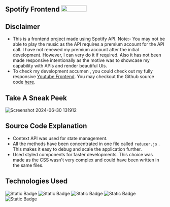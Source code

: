 ## Spotify Frontend <img src="https://storage.googleapis.com/pr-newsroom-wp/1/2023/05/Spotify_Full_Logo_RGB_Green.png" width="80px" height="20px"/>

## Disclaimer
- This is a frontend project made using Spotify API. Note:- You may not be able to play the music as the API requires a premium account for the API call. I have not renewed my premium account after the initial development. However, I can very do it if required. Also it has not been made responsive intentionally as the motive was to showcase my capability with APIs and render beautiful UIs.
- To check my development accumen , you could check out my fully responsive [Youtube Frontend](https://divyanshu-yt-frontend.web.app/). You may checkout the Github source code [here](https://github.com/Divy-Codes/divyanshu-yt-frontend).

## Take A Sneak Peek 
![Screenshot 2024-06-30 131912](https://github.com/Divy-Codes/SpotifyClient/assets/147299807/16b6ada9-25e1-4acf-9837-6adabcd608a3)


## Source Code Explanation
- Context API was used for state management.
- All the methods have been concentrated in one file called `reducer.js` . This makes it easy to debug and scale the application further.
- Used styled components for faster developments. This choice was made as the CSS wasn't very complex and could have been written in the same files.


## Technologies Used
<img alt="Static Badge" src="https://img.shields.io/badge/-ContextAPI-green?style=plastic&logo=flux&logoColor=white&logoSize=auto&labelColor=violet&color=purple"> <img alt="Static Badge" src="https://img.shields.io/badge/-Spotify--API-green?style=plastic&logo=spotify&logoColor=green&logoSize=auto&labelColor=black&color=red"> <img alt="Static Badge" src="https://img.shields.io/badge/-Axios-yellow?style=plastic&logo=axios&logoColor=white&logoSize=auto&labelColor=black&color=yellowgreen"> <img alt="Static Badge" src="https://img.shields.io/badge/-Javascript-black?style=plastic&logo=javascript&logoColor=black&logoSize=auto&labelColor=yellow&color=yellow"> <img alt="Static Badge" src="https://img.shields.io/badge/-Styled--Components-black?style=plastic&logo=styledcomponents&logoColor=white&logoSize=auto&labelColor=navy&color=blue">





